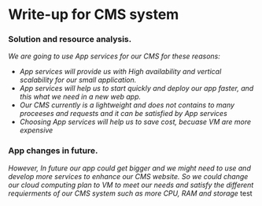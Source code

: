 # Write-up for CMS system 

### Solution and resource analysis.

*We are going to use App services for our CMS for these reasons:*
- *App services will provide us with High availability and vertical scalability for our small application.* 
- *App services will help us to start quickly and deploy our app faster, and this what we need in a new web app.* 
- *Our CMS currently is a lightweight and does not contains to many proceeses and requests and it can be satisfied by App services*
- *Choosing App services will help us to save cost, becuase VM are more expensive*

### App changes in future.

*However, In future our app could get bigger and we might need to use and develop more services to enhance our CMS website.* 
*So we could change our cloud computing plan to VM to meet our needs and satisfy the different requierments of our CMS system such as more CPU, RAM and storage* test  
